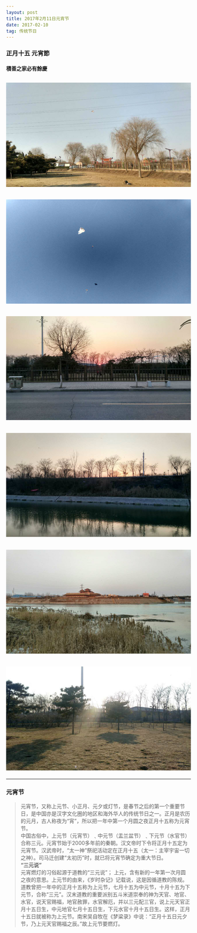 ```yaml
---
layout: post
title: 2017年2月11日元宵节
date: 2017-02-10
tag: 传统节日
---
```


### 正月十五 元宵節
#### 積善之家必有餘慶
![](/images/24/2017_2_11_1.jpg)
----------
![](/images/24/2017_2_11_2.jpg)
----------
![](/images/24/2017_2_11_3.jpg)
----------
![](/images/24/2017_2_11_4.jpg)
----------
![](/images/24/2017_2_11_5.jpg)
----------
![](/images/24/2017_2_11_6.jpg)
----------

----------

### 元宵节

>  元宵节，又称上元节、小正月、元夕或灯节，是春节之后的第一个重要节日，是中国亦是汉字文化圈的地区和海外华人的传统节日之一。正月是农历的元月，古人称夜为“宵”，所以把一年中第一个月圆之夜正月十五称为元宵节。  
>  中国古俗中，上元节（元宵节）﹑中元节（盂兰盆节）﹑下元节（水官节）合称三元。元宵节始于2000多年前的秦朝。汉文帝时下令将正月十五定为元宵节。汉武帝时，“太一神”祭祀活动定在正月十五（太一：主宰宇宙一切之神）。司马迁创建“太初历”时，就已将元宵节确定为重大节日。  
>  **“三元说”**  
>  元宵燃灯的习俗起源于道教的“三元说”；
上元，含有新的一年第一次月圆之夜的意思。上元节的由来，《岁时杂记》记载说，这是因循道教的陈规。道教曾把一年中的正月十五称为上元节，七月十五为中元节，十月十五为下元节，合称“三元”。汉末道教的重要派别五斗米道崇奉的神为天官、地官、水官，说天官赐福，地官赦罪，水官解厄，并以三元配三官，说上元天官正月十五日生，中元地官七月十五日生，下元水官十月十五日生。这样，正月十五日就被称为上元节。南宋吴自牧在《梦粱录》中说：“正月十五日元夕节，乃上元天官赐福之辰。”故上元节要燃灯。
